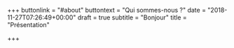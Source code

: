 +++
buttonlink = "#about"
buttontext = "Qui sommes-nous ?"
date = "2018-11-27T07:26:49+00:00"
draft = true
subtitle = "Bonjour"
title = "Présentation"

+++
